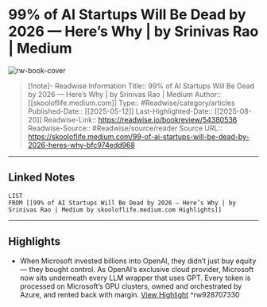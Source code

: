 # 99% of AI Startups Will Be Dead by 2026 — Here’s Why | by Srinivas Rao | Medium

![rw-book-cover](https://readwise-assets.s3.amazonaws.com/media/uploaded_book_covers/profile_174804/0im_wQ6-pmoMO166Y.png)
<br>
>[!note]- Readwise Information
>Title:: 99% of AI Startups Will Be Dead by 2026 — Here’s Why | by Srinivas Rao | Medium
>Author:: [[skooloflife.medium.com]]
>Type:: #Readwise/category/articles
>Published-Date:: [[2025-05-12]]
>Last-Highlighted-Date:: [[2025-08-20]]
>Readwise-Link:: https://readwise.io/bookreview/54380536
>Readwise-Source:: #Readwise/source/reader
>Source URL:: https://skooloflife.medium.com/99-of-ai-startups-will-be-dead-by-2026-heres-why-bfc974edd968
--- 

## Linked Notes
```dataview
LIST
FROM [[99% of AI Startups Will Be Dead by 2026 — Here’s Why | by Srinivas Rao | Medium by skooloflife.medium.com Highlights]]
```

---

## Highlights
- When Microsoft invested billions into OpenAI, they didn’t just buy equity — they bought control. As OpenAI’s exclusive cloud provider, Microsoft now sits underneath every LLM wrapper that uses GPT. Every token is processed on Microsoft’s GPU clusters, owned and orchestrated by Azure, and rented back with margin. [View Highlight](https://readwise.io/open/928707330) ^rw928707330
